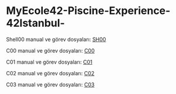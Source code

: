 # MyEcole42-Piscine-Experience-42Istanbul-

Shell00 manual ve görev dosyaları: [SH00](https://github.com/Mesut-Y/MyEcole42-Piscine-Experience-42Istanbul-/tree/d4908fd5aa6e9291322646a0ca661e8292b5e337/SH00)

C00 manual ve görev dosyaları: [C00](https://github.com/Mesut-Y/MyEcole42-Piscine-Experience-42Istanbul-/tree/50d0a2bfab09b43e65cbb6eced977eb4f9b5758b/C00)

C01 manual ve görev dosyaları: [C01](https://github.com/Mesut-Y/MyEcole42-Piscine-Experience-42Istanbul-/tree/93600f463164a294147425cd66bf26078d84d704/C01)

C02 manual ve görev dosyaları: [C02](https://github.com/Mesut-Y/MyEcole42-Piscine-Experience-42Istanbul-/tree/93600f463164a294147425cd66bf26078d84d704/C02)

C03 manual ve görev dosyaları: [C03](https://github.com/Mesut-Y/MyEcole42-Piscine-Experience-42Istanbul-/tree/93600f463164a294147425cd66bf26078d84d704/C03)
